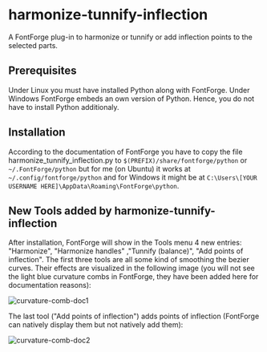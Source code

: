 # harmonize-tunnify-inflection
A FontForge plug-in to harmonize or tunnify or add inflection points to the selected parts.

## Prerequisites
Under Linux you must have installed Python along with FontForge. Under Windows FontForge embeds an own version of Python. Hence, you do not have to install Python additionaly.

## Installation
According to the documentation of FontForge you have to copy the file harmonize_tunnify_inflection.py to 
`$(PREFIX)/share/fontforge/python` or `~/.FontForge/python` but for me (on Ubuntu) it works at
`~/.config/fontforge/python` and for Windows it might be at
`C:\Users\[YOUR USERNAME HERE]\AppData\Roaming\FontForge\python`.

## New Tools added by harmonize-tunnify-inflection
After installation, FontForge will show in the Tools menu 4 new entries: "Harmonize", "Harmonize handles" ,"Tunnify (balance)", "Add points of inflection". The first three tools are all some kind of smoothing the bezier curves. Their effects are visualized in the following image (you will not see the light blue curvature combs in FontForge, they have been added here for documentation reasons):

![curvature-comb-doc1](https://user-images.githubusercontent.com/11213578/69705892-bf8e6180-10f6-11ea-8548-98135bf1b28e.png)

The last tool ("Add points of inflection") adds points of inflection (FontForge can natively display them but not natively add them):

![curvature-comb-doc2](https://user-images.githubusercontent.com/11213578/69705891-bef5cb00-10f6-11ea-9ccd-5f4a0c57fd9f.png)





